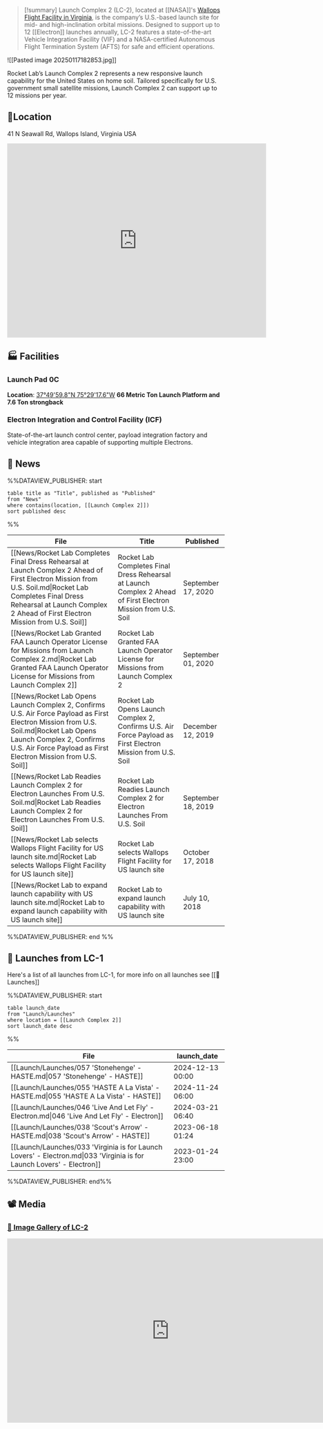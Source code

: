 >[!summary]
Launch Complex 2 (LC-2), located at [[NASA]]'s [Wallops Flight Facility in Virginia](https://en.wikipedia.org/wiki/Wallops_Flight_Facility), is the company’s U.S.-based launch site for mid- and high-inclination orbital missions. Designed to support up to 12 [[Electron]] launches annually, LC-2 features a state-of-the-art Vehicle Integration Facility (VIF) and a NASA-certified Autonomous Flight Termination System (AFTS) for safe and efficient operations.

![[Pasted image 20250117182853.jpg]]

Rocket Lab’s Launch Complex 2 represents a new responsive launch capability for the United States on home soil. Tailored specifically for U.S. government small satellite missions, Launch Complex 2 can support up to 12 missions per year.


## 📍Location

41 N Seawall Rd, Wallops Island, Virginia USA

<iframe src="https://www.google.com/maps/embed?pb=!1m18!1m12!1m3!1d1590.6805452235728!2d-75.4889498919699!3d37.83337178539618!2m3!1f0!2f0!3f0!3m2!1i1024!2i768!4f13.1!3m3!1m2!1s0x89b9631cc00bf42d%3A0x8ed8e2ddb08e5d4e!2sLC2!5e1!3m2!1sen!2sus!4v1734236211331!5m2!1sen!2sus" width="600" height="450" style="border:0;" allowfullscreen="" loading="lazy" referrerpolicy="no-referrer-when-downgrade"></iframe>


## 🏭 Facilities

### Launch Pad 0C

**Location**: [37°49'59.8"N 75°29'17.6"W](https://www.google.com/maps/place/37%C2%B049'59.8%22N+75%C2%B029'17.6%22W/@37.8332723,-75.4886878,263m/data=!3m1!1e3!4m4!3m3!8m2!3d37.8332778!4d-75.4882222!5m1!1e2?hl=en&entry=ttu&g_ep=EgoyMDI0MTIxMS4wIKXMDSoASAFQAw%3D%3D)
**66 Metric Ton Launch Platform and 7.6 Ton strongback**
### Electron Integration and Control Facility (ICF)

State-of-the-art launch control center, payload integration factory and vehicle integration area capable of supporting multiple Electrons.

## 📰 News
%%DATAVIEW_PUBLISHER: start
```
table title as "Title", published as "Published"
from "News"
where contains(location, [[Launch Complex 2]])
sort published desc
```
%%

| File                                                                                                                                                                                                                                     | Title                                                                                                          | Published          |
| ---------------------------------------------------------------------------------------------------------------------------------------------------------------------------------------------------------------------------------------- | -------------------------------------------------------------------------------------------------------------- | ------------------ |
| [[News/Rocket Lab Completes Final Dress Rehearsal at Launch Complex 2 Ahead of First Electron Mission from U.S. Soil.md\|Rocket Lab Completes Final Dress Rehearsal at Launch Complex 2 Ahead of First Electron Mission from U.S. Soil]] | Rocket Lab Completes Final Dress Rehearsal at Launch Complex 2 Ahead of First Electron Mission from U.S. Soil  | September 17, 2020 |
| [[News/Rocket Lab Granted FAA Launch Operator License for Missions from Launch Complex 2.md\|Rocket Lab Granted FAA Launch Operator License for Missions from Launch Complex 2]]                                                         | Rocket Lab Granted FAA Launch Operator License for Missions from Launch Complex 2                              | September 01, 2020 |
| [[News/Rocket Lab Opens Launch Complex 2, Confirms U.S. Air Force Payload as First Electron Mission from U.S. Soil.md\|Rocket Lab Opens Launch Complex 2, Confirms U.S. Air Force Payload as First Electron Mission from U.S. Soil]]     | Rocket Lab Opens Launch Complex 2, Confirms U.S. Air Force Payload as First Electron Mission from U.S. Soil    | December 12, 2019  |
| [[News/Rocket Lab Readies Launch Complex 2 for Electron Launches From U.S. Soil.md\|Rocket Lab Readies Launch Complex 2 for Electron Launches From U.S. Soil]]                                                                           | Rocket Lab Readies Launch Complex 2 for Electron Launches From U.S. Soil                                       | September 18, 2019 |
| [[News/Rocket Lab selects Wallops Flight Facility for US launch site.md\|Rocket Lab selects Wallops Flight Facility for US launch site]]                                                                                                 | Rocket Lab selects Wallops Flight Facility for US launch site                                                  | October 17, 2018   |
| [[News/Rocket Lab to expand launch capability with US launch site.md\|Rocket Lab to expand launch capability with US launch site]]                                                                                                       | Rocket Lab to expand launch capability with US launch site                                                     | July 10, 2018      |

%%DATAVIEW_PUBLISHER: end %%

## 🚀 Launches from LC-1

Here's a list of all launches from LC-1, for more info on all launches see  [[🚀 Launches]]

%%DATAVIEW_PUBLISHER: start
```
table launch_date
from "Launch/Launches"
where location = [[Launch Complex 2]]
sort launch_date desc

```
%%

| File                                                                                                                  | launch_date      |
| --------------------------------------------------------------------------------------------------------------------- | ---------------- |
| [[Launch/Launches/057 'Stonehenge' - HASTE.md\|057 'Stonehenge' - HASTE]]                                             | 2024-12-13 00:00 |
| [[Launch/Launches/055 'HASTE A La Vista' - HASTE.md\|055 'HASTE A La Vista' - HASTE]]                                 | 2024-11-24 06:00 |
| [[Launch/Launches/046 'Live And Let Fly' - Electron.md\|046 'Live And Let Fly' - Electron]]                           | 2024-03-21 06:40 |
| [[Launch/Launches/038 'Scout's Arrow' - HASTE.md\|038 'Scout's Arrow' - HASTE]]                                       | 2023-06-18 01:24 |
| [[Launch/Launches/033 'Virginia is for Launch Lovers' - Electron.md\|033 'Virginia is for Launch Lovers' - Electron]] | 2023-01-24 23:00 |

%%DATAVIEW_PUBLISHER: end%%


## 📽️ Media

### [📸 Image Gallery of LC-2](https://www.flickr.com/photos/rocketlab/albums/72157716859992311/)

<iframe width="750" height="427" src="https://www.youtube.com/embed/vu-ZisFbjFo" title="Rocket Lab Launch Complex 2 Opening" frameborder="0" allow="accelerometer; autoplay; clipboard-write; encrypted-media; gyroscope; picture-in-picture; web-share" referrerpolicy="strict-origin-when-cross-origin" allowfullscreen></iframe>

